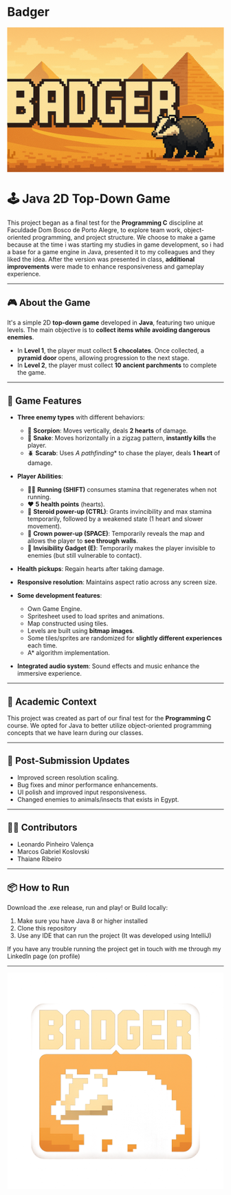 # Badger
![Badger banner](https://github.com/lpvlnc/badger/blob/main/res/images/main_menu_background.png)

# 🕹️ Java 2D Top-Down Game

 This project began as a final test for the **Programming C** discipline at Faculdade Dom Bosco de Porto Alegre, to explore team work, object-oriented programming, and project structure.
 We choose to make a game because at the time i was starting my studies in game development, so i had a base for a game engine in Java, presented it to my colleagues and they liked the idea.
 After the version was presented in class, **additional improvements** were made to enhance responsiveness and gameplay experience.

---

## 🎮 About the Game

 It's a simple 2D **top-down game** developed in **Java**, featuring two unique levels. The main objective is to **collect items while avoiding dangerous enemies**.

  - In **Level 1**, the player must collect **5 chocolates**. Once collected, a **pyramid door** opens, allowing progression to the next stage.
  - In **Level 2**, the player must collect **10 ancient parchments** to complete the game.

---

## 🧠 Game Features

- **Three enemy types** with different behaviors:
  - 🦂 **Scorpion**: Moves vertically, deals **2 hearts** of damage.
  - 🐍 **Snake**: Moves horizontally in a zigzag pattern, **instantly kills** the player.
  - 🪲 **Scarab**: Uses **A* pathfinding** to chase the player, deals **1 heart** of damage.

- **Player Abilities**:
  - 🏃‍♂️ **Running (SHIFT)** consumes stamina that regenerates when not running.
  - ❤️ **5 health points** (hearts).
  - 🧪 **Steroid power-up (CTRL)**: Grants invincibility and max stamina temporarily, followed by a weakened state (1 heart and slower movement).
  - 👑 **Crown power-up (SPACE)**: Temporarily reveals the map and allows the player to **see through walls**.
  - 📱 **Invisibility Gadget (E)**: Temporarily makes the player invisible to enemies (but still vulnerable to contact).

- **Health pickups**: Regain hearts after taking damage.
- **Responsive resolution**: Maintains aspect ratio across any screen size.
- **Some development features**:
  - Own Game Engine.
  - Spritesheet used to load sprites and animations.
  - Map constructed using tiles.
  - Levels are built using **bitmap images**.
  - Some tiles/sprites are randomized for **slightly different experiences** each time.
  - A* algorithm implementation.
- **Integrated audio system**: Sound effects and music enhance the immersive experience.

---

## 🏫 Academic Context
 This project was created as part of our final test for the **Programming C** course. We opted for Java to better utilize object-oriented programming concepts that we have learn during our classes.

---

## 🔄 Post-Submission Updates
  - Improved screen resolution scaling.
  - Bug fixes and minor performance enhancements.
  - UI polish and improved input responsiveness.
  - Changed enemies to animals/insects that exists in Egypt.

---

## 👨‍💻 Contributors
  - Leonardo Pinheiro Valença
  - Marcos Gabriel Koslovski
  - Thaiane Ribeiro

---

## 📦 How to Run

Download the .exe release, run and play!
or
Build locally:
 1. Make sure you have Java 8 or higher installed
 2. Clone this repository
 3. Use any IDE that can run the project (It was developed using IntelliJ)

If you have any trouble running the project get in touch with me through my LinkedIn page (on profile)

---

![Badger logo](https://github.com/lpvlnc/badger/blob/main/res/images/icon-big.png)
